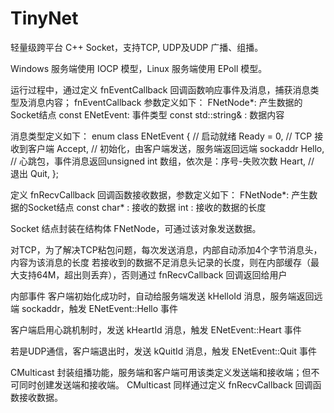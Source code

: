 # TinyNet

轻量级跨平台 C++ Socket，支持TCP, UDP及UDP 广播、组播。

Windows 服务端使用 IOCP 模型，Linux 服务端使用 EPoll 模型。

运行过程中，通过定义 fnEventCallback 回调函数响应事件及消息，捕获消息类型及消息内容；
fnEventCallback 参数定义如下：
FNetNode*: 产生数据的Socket结点
const ENetEvent: 事件类型
const std::string& : 数据内容

消息类型定义如下：
enum class ENetEvent
{
	// 启动就绪
	Ready = 0,
	// TCP 接收到客户端
	Accept,
	// 初始化，由客户端发送，服务端返回远端 sockaddr
	Hello,
	// 心跳包，事件消息返回unsigned int 数组，依次是：序号-失败次数
	Heart,
	// 退出
	Quit,
};

定义 fnRecvCallback 回调函数接收数据，参数定义如下：
FNetNode*: 产生数据的Socket结点
const char* : 接收的数据
int : 接收的数据的长度

Socket 结点封装在结构体 FNetNode，可通过该对象发送数据。

对TCP，为了解决TCP粘包问题，每次发送消息，内部自动添加4个字节消息头，内容为该消息的长度
若接收到的数据不足消息头记录的长度，则在内部缓存（最大支持64M，超出则丢弃），否则通过 
fnRecvCallback 回调返回给用户

内部事件
客户端初始化成功时，自动给服务端发送 kHelloId 消息，服务端返回远端 sockaddr，触发 ENetEvent::Hello 事件

客户端启用心跳机制时，发送 kHeartId 消息，触发 ENetEvent::Heart 事件

若是UDP通信，客户端退出时，发送 kQuitId 消息，触发 ENetEvent::Quit 事件

CMulticast 封装组播功能，服务端和客户端可用该类定义发送端和接收端；但不可同时创建发送端和接收端。
CMulticast 同样通过定义 fnRecvCallback 回调函数接收数据。
